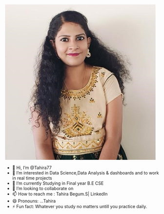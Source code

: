 ![Tahira Begum.S](https://github.com/Tahira77/My-Projects/blob/main/me%202.jpg?raw=true)
- 👋 Hi, I’m @Tahira77
- 👀 I’m interested in Data Science,Data Analysis & dashboards and to work in real time projects
- 🌱 I’m currently Studying in Final year B.E CSE
- 💞️ I’m looking to collaborate on 
- 📫 How to reach me : Tahira Begum.S| LinkedIn
- 😄 Pronouns: ...Tahira
- ⚡ Fun fact: Whatever you study no matters untill you practice daily.
